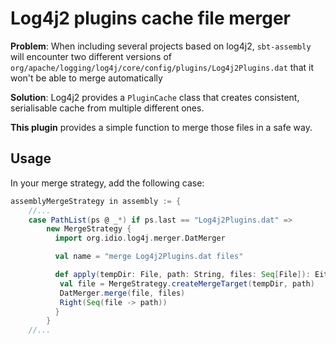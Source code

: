# Log4j2 plugins cache file merger

**Problem**: When including several projects based on log4j2, `sbt-assembly` will encounter two different versions of `org/apache/logging/log4j/core/config/plugins/Log4j2Plugins.dat` that it won't be able to merge automatically

**Solution**: Log4j2 provides a `PluginCache` class that creates consistent, serialisable cache from multiple different ones. 

**This plugin** provides a simple function to merge those files in a safe way.

## Usage

In your merge strategy, add the following case:

```scala
assemblyMergeStrategy in assembly := {
    //...
    case PathList(ps @ _*) if ps.last == "Log4j2Plugins.dat" =>
        new MergeStrategy {
          import org.idio.log4j.merger.DatMerger

          val name = "merge Log4j2Plugins.dat files"

          def apply(tempDir: File, path: String, files: Seq[File]): Either[String, Seq[(File, String)]] = {
           val file = MergeStrategy.createMergeTarget(tempDir, path)
           DatMerger.merge(file, files)
           Right(Seq(file -> path))
          }
        }
    //...
```
